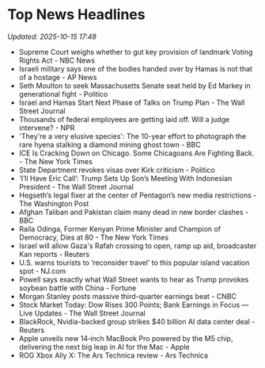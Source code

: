 # Top News Headlines

_Updated: 2025-10-15 17:48_

- Supreme Court weighs whether to gut key provision of landmark Voting Rights Act - NBC News
- Israeli military says one of the bodies handed over by Hamas is not that of a hostage - AP News
- Seth Moulton to seek Massachusetts Senate seat held by Ed Markey in generational fight - Politico
- Israel and Hamas Start Next Phase of Talks on Trump Plan - The Wall Street Journal
- Thousands of federal employees are getting laid off. Will a judge intervene? - NPR
- 'They're a very elusive species': The 10-year effort to photograph the rare hyena stalking a diamond mining ghost town - BBC
- ICE Is Cracking Down on Chicago. Some Chicagoans Are Fighting Back. - The New York Times
- State Department revokes visas over Kirk criticism - Politico
- ‘I’ll Have Eric Call’: Trump Sets Up Son’s Meeting With Indonesian President - The Wall Street Journal
- Hegseth’s legal fixer at the center of Pentagon’s new media restrictions - The Washington Post
- Afghan Taliban and Pakistan claim many dead in new border clashes - BBC
- Raila Odinga, Former Kenyan Prime Minister and Champion of Democracy, Dies at 80 - The New York Times
- Israel will allow Gaza's Rafah crossing to open, ramp up aid, broadcaster Kan reports - Reuters
- U.S. warns tourists to ‘reconsider travel’ to this popular island vacation spot - NJ.com
- Powell says exactly what Wall Street wants to hear as Trump provokes soybean battle with China - Fortune
- Morgan Stanley posts massive third-quarter earnings beat - CNBC
- Stock Market Today: Dow Rises 300 Points; Bank Earnings in Focus — Live Updates - The Wall Street Journal
- BlackRock, Nvidia-backed group strikes $40 billion AI data center deal - Reuters
- Apple unveils new 14‑inch MacBook Pro powered by the M5 chip, delivering the next big leap in AI for the Mac - Apple
- ROG Xbox Ally X: The Ars Technica review - Ars Technica
